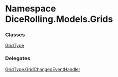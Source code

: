 # <a id="DiceRolling_Models_Grids"></a> Namespace DiceRolling.Models.Grids

### Classes

 [GridType](DiceRolling.Models.Grids.GridType.md)

### Delegates

 [GridType.GridChangedEventHandler](DiceRolling.Models.Grids.GridType.GridChangedEventHandler.md)

